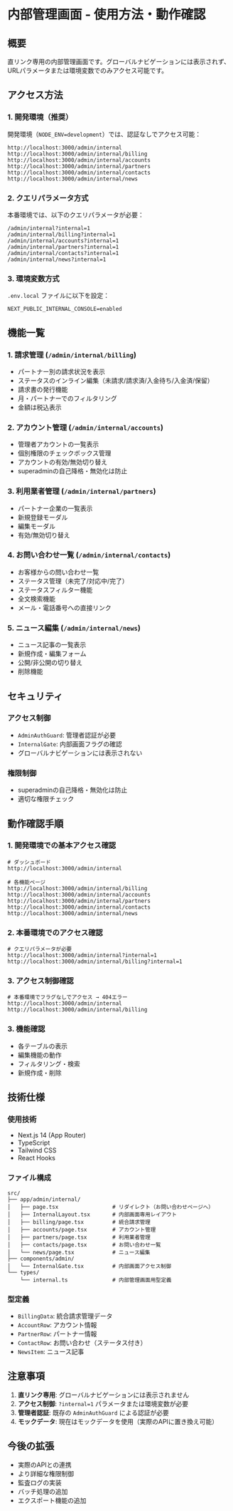 # 内部管理画面 - 使用方法・動作確認

## 概要
直リンク専用の内部管理画面です。グローバルナビゲーションには表示されず、URLパラメータまたは環境変数でのみアクセス可能です。

## アクセス方法

### 1. 開発環境（推奨）
開発環境（`NODE_ENV=development`）では、認証なしでアクセス可能：
```
http://localhost:3000/admin/internal
http://localhost:3000/admin/internal/billing
http://localhost:3000/admin/internal/accounts
http://localhost:3000/admin/internal/partners
http://localhost:3000/admin/internal/contacts
http://localhost:3000/admin/internal/news
```

### 2. クエリパラメータ方式
本番環境では、以下のクエリパラメータが必要：
```
/admin/internal?internal=1
/admin/internal/billing?internal=1
/admin/internal/accounts?internal=1
/admin/internal/partners?internal=1
/admin/internal/contacts?internal=1
/admin/internal/news?internal=1
```

### 3. 環境変数方式
`.env.local` ファイルに以下を設定：
```
NEXT_PUBLIC_INTERNAL_CONSOLE=enabled
```

## 機能一覧

### 1. 請求管理 (`/admin/internal/billing`)
- パートナー別の請求状況を表示
- ステータスのインライン編集（未請求/請求済/入金待ち/入金済/保留）
- 請求書の発行機能
- 月・パートナーでのフィルタリング
- 金額は税込表示

### 2. アカウント管理 (`/admin/internal/accounts`)
- 管理者アカウントの一覧表示
- 個別権限のチェックボックス管理
- アカウントの有効/無効切り替え
- superadminの自己降格・無効化は防止

### 3. 利用業者管理 (`/admin/internal/partners`)
- パートナー企業の一覧表示
- 新規登録モーダル
- 編集モーダル
- 有効/無効切り替え

### 4. お問い合わせ一覧 (`/admin/internal/contacts`)
- お客様からの問い合わせ一覧
- ステータス管理（未完了/対応中/完了）
- ステータスフィルター機能
- 全文検索機能
- メール・電話番号への直接リンク

### 5. ニュース編集 (`/admin/internal/news`)
- ニュース記事の一覧表示
- 新規作成・編集フォーム
- 公開/非公開の切り替え
- 削除機能

## セキュリティ

### アクセス制御
- `AdminAuthGuard`: 管理者認証が必要
- `InternalGate`: 内部画面フラグの確認
- グローバルナビゲーションには表示されない

### 権限制御
- superadminの自己降格・無効化は防止
- 適切な権限チェック

## 動作確認手順

### 1. 開発環境での基本アクセス確認
```
# ダッシュボード
http://localhost:3000/admin/internal

# 各機能ページ
http://localhost:3000/admin/internal/billing
http://localhost:3000/admin/internal/accounts
http://localhost:3000/admin/internal/partners
http://localhost:3000/admin/internal/contacts
http://localhost:3000/admin/internal/news
```

### 2. 本番環境でのアクセス確認
```
# クエリパラメータが必要
http://localhost:3000/admin/internal?internal=1
http://localhost:3000/admin/internal/billing?internal=1
```

### 3. アクセス制御確認
```
# 本番環境でフラグなしでアクセス → 404エラー
http://localhost:3000/admin/internal
http://localhost:3000/admin/internal/billing
```

### 3. 機能確認
- 各テーブルの表示
- 編集機能の動作
- フィルタリング・検索
- 新規作成・削除

## 技術仕様

### 使用技術
- Next.js 14 (App Router)
- TypeScript
- Tailwind CSS
- React Hooks

### ファイル構成
```
src/
├── app/admin/internal/
│   ├── page.tsx                 # リダイレクト（お問い合わせページへ）
│   ├── InternalLayout.tsx       # 内部画面専用レイアウト
│   ├── billing/page.tsx         # 統合請求管理
│   ├── accounts/page.tsx        # アカウント管理
│   ├── partners/page.tsx        # 利用業者管理
│   ├── contacts/page.tsx        # お問い合わせ一覧
│   └── news/page.tsx            # ニュース編集
├── components/admin/
│   └── InternalGate.tsx         # 内部画面アクセス制御
└── types/
    └── internal.ts              # 内部管理画面用型定義
```

### 型定義
- `BillingData`: 統合請求管理データ
- `AccountRow`: アカウント情報
- `PartnerRow`: パートナー情報
- `ContactRow`: お問い合わせ（ステータス付き）
- `NewsItem`: ニュース記事

## 注意事項

1. **直リンク専用**: グローバルナビゲーションには表示されません
2. **アクセス制御**: `?internal=1` パラメータまたは環境変数が必要
3. **管理者認証**: 既存の `AdminAuthGuard` による認証が必要
4. **モックデータ**: 現在はモックデータを使用（実際のAPIに置き換え可能）

## 今後の拡張

- 実際のAPIとの連携
- より詳細な権限制御
- 監査ログの実装
- バッチ処理の追加
- エクスポート機能の追加
